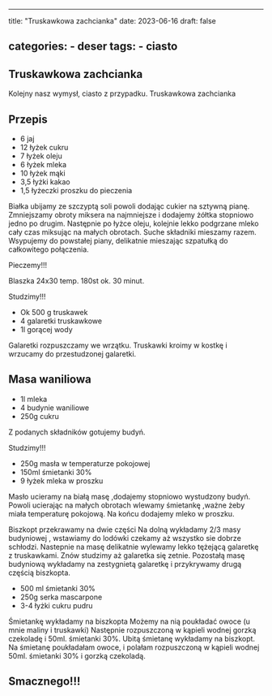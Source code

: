 

---
title: "Truskawkowa zachcianka"
date: 2023-06-16
draft: false

categories:
    - deser
tags:
    - ciasto
---

## Truskawkowa zachcianka


Kolejny nasz wymysł, ciasto z przypadku.
Truskawkowa zachcianka


## Przepis


* 6 jaj
* 12 łyżek cukru
* 7 łyżek oleju
* 6 łyżek mleka
* 10 łyżek mąki
* 3,5 łyżki kakao
* 1,5 łyżeczki proszku do pieczenia

Białka ubijamy ze szczyptą soli powoli dodając cukier na sztywną pianę. 
Zmniejszamy obroty miksera na najmniejsze i dodajemy żółtka stopniowo jedno po drugim. 
Następnie po łyżce oleju, kolejnie lekko podgrzane mleko cały czas miksując na małych obrotach.
Suche składniki mieszamy razem.
Wsypujemy do powstałej piany, delikatnie mieszając szpatułką do całkowitego połączenia.

Pieczemy!!!

Blaszka 24x30
 temp. 180st ok. 30 minut.

Studzimy!!!

* Ok 500 g truskawek
* 4 galaretki truskawkowe
* 1l gorącej wody

Galaretki rozpuszczamy we wrzątku.
Truskawki kroimy w kostkę i wrzucamy do przestudzonej galaretki.


## Masa waniliowa


* 1l mleka
* 4 budynie waniliowe
* 250g cukru

Z podanych składników gotujemy budyń. 

Studzimy!!!

* 250g masła w temperaturze pokojowej
* 150ml śmietanki 30%
* 9 łyżek mleka w proszku

Masło ucieramy na białą masę ,dodajemy stopniowo wystudzony budyń. Powoli ucierając na małych obrotach wlewamy śmietankę ,ważne żeby miała temperaturę pokojową. 
Na końcu dodajemy mleko w proszku.

Biszkopt przekrawamy na dwie części
Na dolną wykładamy 2/3 masy budyniowej , wstawiamy do lodówki czekamy aż wszystko sie dobrze schłodzi.
Nastepnie na masę delikatnie wylewamy lekko tężejącą galaretkę 
z truskawkami. 
Znów studzimy aż galaretka się zetnie.
Pozostałą masę budyniową wykładamy na zestygnietą galaretkę i przykrywamy drugą częścią biszkopta.

* 500 ml śmietanki 30%
* 250g serka mascarpone
* 3-4 łyżki cukru pudru

Śmietankę wykładamy na biszkopta
Możemy na nią poukładać owoce (u mnie maliny i truskawki)
Następnie rozpuszczoną w kąpieli wodnej gorzką czekoladę i 50ml. śmietanki 30%.
Ubitą śmietanę wykładamy na biszkopt.
Na śmietanę poukładałam owoce,
i polałam rozpuszczoną w kąpieli wodnej 50ml. śmietanki 30% 
i gorzką czekoladą.

## Smacznego!!!